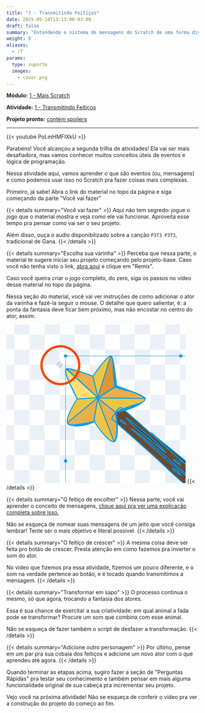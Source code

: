 ```yaml
---
title: "7 - Transmitindo Feitiços"
date: 2025-05-14T13:13:00-03:00
draft: false
summary: "Entendendo o sistema de mensagens do Scratch de uma forma divertida!"
weight: 8
aliases:
  - /7
params:
  type: suporte
  images:
    - cover.png
---
```


**Módulo:** [1 - Mais Scratch](https://projects.raspberrypi.org/pt-BR/pathways/more-scratch)

**Atividade:** [1 - Transmitindo Feitiços](https://projects.raspberrypi.org/pt-BR/projects/broadcasting-spells/)

**Projeto pronto:** [contém spoilers](https://scratch.mit.edu/projects/1174054243/)

---

{{< youtube PoLmHMFIXkU   >}}

Parabéns! Você alcançou a segunda trilha de atividades! Ela vai ser mais desafiadora, mas vamos conhecer muitos conceitos úteis de eventos e lógica de programação.

Nessa atividade aqui, vamos aprender o que são eventos (ou, mensagens) e como podemos usar isso no Scratch pra fazer coisas mais complexas.

Primeiro, já sabe! Abra o link do material no topo da página e siga começando da parte "Você vai fazer"

{{< details summary="Você vai fazer" >}}
Aqui não tem segredo: jogue o jogo que o material mostra e veja como ele vai funcionar. Aproveita esse tempo pra pensar como vai ser o seu projeto.

Além disso, ouça o audio disponibilizado sobre a canção `P3T3 P3T3`, tradicional de Gana.
{{< /details >}}

{{< details summary="Escolha sua varinha" >}}
Perceba que nessa parte, o material te sugere iniciar seu projeto começando pelo projeto-base. Caso você não tenha visto o link, [abra aqui](https://scratch.mit.edu/projects/1043072781/editor) e clique em "Remix".

Caso você queira criar o jogo completo, do zero, siga os passos no vídeo desse material no topo da página.

Nessa seção do material, você vai ver instruções de como adicionar o ator da varinha e fazê-la seguir o mouse. O detalhe que quero salientar, é: a ponta da fantasia deve ficar bem próximo, mas não encostar no centro do ator, assim:

<img class="border-1" alt="Indicação do centro da fantasia do ator e da localização da varinha" src="ponta_varinha.png"/>
{{< /details >}}

{{< details summary="O feitiço de encolher" >}}
Nessa parte, você vai aprender o conceito de mensagens, [clique aqui pra ver uma explicação completa sobre isso.](/conceitos/mensagens)

Não se esqueça de nomear suas mensagens de um jeito que você consiga lembrar! Tente ser o mais objetivo e literal possivel.
{{< /details >}}

{{< details summary="O feitiço de crescer" >}}
A mesma coisa deve ser feita pro botão de crescer. Presta atenção em como fazemos pra inverter o som do ator.

No vídeo que fizemos pra essa atividade, fizemos um pouco diferente, e o som na verdade pertence ao botão, e é tocado quando transmitimos a mensagem.
{{< /details >}}

{{< details summary="Transformar em sapo" >}}
O processo continua o mesmo, só que agora, trocando a fantasia dos atores.

Essa é sua chance de exercitar a sua criatividade: em qual animal a fada pode se transformar? Procure um som que combina com esse animal.

Não se esqueça de fazer também o script de desfazer a transformação.
{{< /details >}}

{{< details summary="Adicione outro personagem" >}}
Por último, pense em um par pra sua cobaia dos feitiços e adicione um novo ator com o que aprendeu até agora.
{{< /details >}}

Quando terminar as etapas acima, sugiro fazer a seção de "Perguntas Rápidas" pra testar seu conhecimento e também pensar em mais alguma funcionalidade original de sua cabeça pra incrementar seu projeto.

Vejo você na próxima atividade! Não se esqueça de conferir o vídeo pra ver a construção do projeto do começo ao fim.
